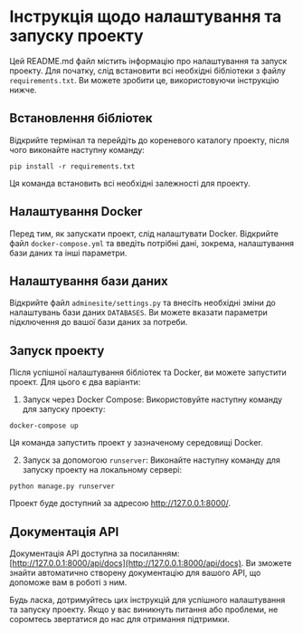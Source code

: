 # Інструкція щодо налаштування та запуску проекту

Цей README.md файл містить інформацію про налаштування та запуск проекту. Для початку, слід встановити всі необхідні бібліотеки з файлу `requirements.txt`. Ви можете зробити це, використовуючи інструкцію нижче.

## Встановлення бібліотек

Відкрийте термінал та перейдіть до кореневого каталогу проекту, після чого виконайте наступну команду:

```commandline
pip install -r requirements.txt
```

Ця команда встановить всі необхідні залежності для проекту.

## Налаштування Docker

Перед тим, як запускати проект, слід налаштувати Docker. Відкрийте файл `docker-compose.yml` та введіть потрібні дані, зокрема, налаштування бази даних та інші параметри.

## Налаштування бази даних

Відкрийте файл `adminesite/settings.py` та внесіть необхідні зміни до налаштувань бази даних `DATABASES`. Ви можете вказати параметри підключення до вашої бази даних за потреби.

## Запуск проекту

Після успішної налаштування бібліотек та Docker, ви можете запустити проект. Для цього є два варіанти:

1. Запуск через Docker Compose:
   Використовуйте наступну команду для запуску проекту:

```commandline
docker-compose up
```

Ця команда запустить проект у зазначеному середовищі Docker.

2. Запуск за допомогою `runserver`:
Виконайте наступну команду для запуску проекту на локальному сервері:

```commandline
python manage.py runserver
```

Проект буде доступний за адресою http://127.0.0.1:8000/.

## Документація API

Документація API доступна за посиланням: [http://127.0.0.1:8000/api/docs](http://127.0.0.1:8000/api/docs). Ви зможете знайти автоматично створену документацію для вашого API, що допоможе вам в роботі з ним.

Будь ласка, дотримуйтесь цих інструкцій для успішного налаштування та запуску проекту. Якщо у вас виникнуть питання або проблеми, не соромтесь звертатися до нас для отримання підтримки.
